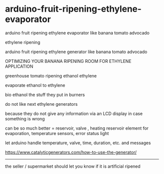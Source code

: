 # arduino-fruit-ripening-ethylene-evaporator
arduino fruit ripening ethylene evaporator like banana tomato advocado

ethylene ripening

arduino fruit ripening ethylene generator like banana tomato advocado

OPTIMIZING YOUR BANANA RIPENING ROOM FOR ETHYLENE APPLICATION

greenhouse tomato ripening ethanol ethylene

evaporate ethanol to ethylene

bio ethanol the stuff they put in burners

do not like next ethylene generators

because they do not give any information via an LCD display in case something is wrong

can be so much better = reservoir, valve , heating reservoir element for evaporation, temperature sensors, error status light

let arduino handle temperature, valve, time, duration, etc. and messages

https://www.catalyticgenerators.com/how-to-use-the-generator/


----

the seller / supermarket should let you know if it is artificial ripened
